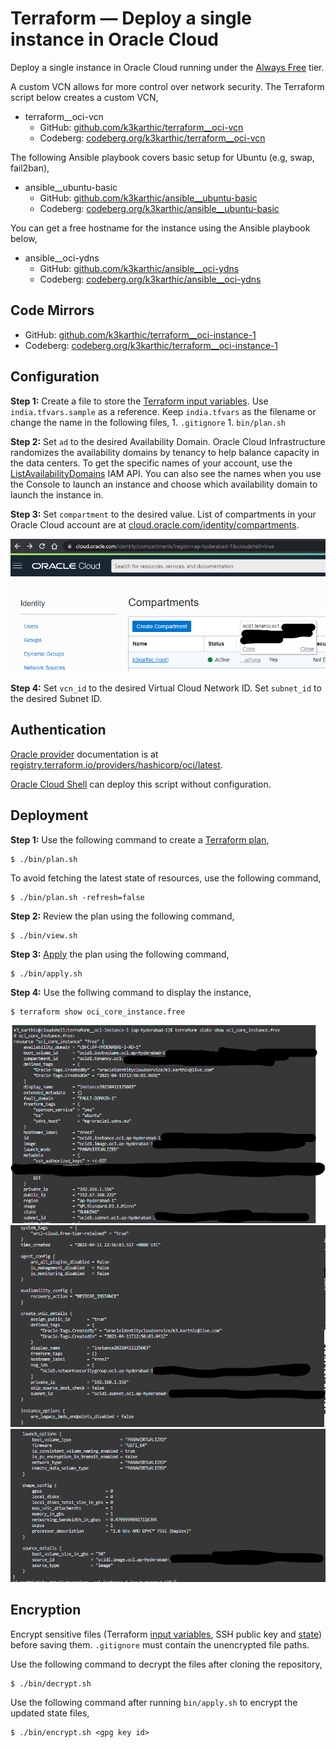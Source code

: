 # Terraform — Deploy a single instance in Oracle Cloud

Deploy a single instance in Oracle Cloud running under the [Always Free](https://www.oracle.com/cloud/free/#always-free) tier.

A custom VCN allows for more control over network security. The Terraform script below creates a custom VCN,
* terraform__oci-vcn
    * GitHub: [github.com/k3karthic/terraform__oci-vcn](https://github.com/k3karthic/terraform__oci-vcn)
	* Codeberg: [codeberg.org/k3karthic/terraform__oci-vcn](https://codeberg.org/k3karthic/terraform__oci-vcn)

The following Ansible playbook covers basic setup for Ubuntu (e.g, swap, fail2ban),
* ansible__ubuntu-basic
	* GitHub: [github.com/k3karthic/ansible__ubuntu-basic](https://github.com/k3karthic/ansible__ubuntu-basic)
	* Codeberg: [codeberg.org/k3karthic/ansible__ubuntu-basic](https://codeberg.org/k3karthic/ansible__ubuntu-basic)

You can get a free hostname for the instance using the Ansible playbook below,
* ansible__oci-ydns
	* GitHub: [github.com/k3karthic/ansible__oci-ydns](https://github.com/k3karthic/ansible__oci-ydns)
	* Codeberg: [codeberg.org/k3karthic/ansible__oci-ydns](https://codeberg.org/k3karthic/ansible__oci-ydns)

## Code Mirrors

* GitHub: [github.com/k3karthic/terraform__oci-instance-1](https://github.com/k3karthic/terraform__oci-instance-1/)
* Codeberg: [codeberg.org/k3karthic/terraform__oci-instance-1](https://codeberg.org/k3karthic/terraform__oci-instance-1)

## Configuration

**Step 1:** Create a file to store the [Terraform input variables](https://www.terraform.io/docs/language/values/variables.html). Use `india.tfvars.sample` as a reference. Keep `india.tfvars` as the filename or change the name in the following files,
    1. `.gitignore`
    1. `bin/plan.sh`
    
**Step 2:** Set `ad` to the desired Availability Domain. Oracle Cloud Infrastructure randomizes the availability domains by tenancy to help balance capacity in the data centers. To get the specific names of your account, use the [ListAvailabilityDomains](https://docs.oracle.com/iaas/api/#/en/identity/latest/AvailabilityDomain/ListAvailabilityDomains) IAM API. You can also see the names when you use the Console to launch an instance and choose which availability domain to launch the instance in.

**Step 3:** Set `compartment` to the desired value. List of compartments in your Oracle Cloud account are at [cloud.oracle.com/identity/compartments](https://cloud.oracle.com/identity/compartments).

![compartment list screenshot](resources/compartment.png)

**Step 4:** Set `vcn_id` to the desired Virtual Cloud Network ID. Set `subnet_id` to the desired Subnet ID.

## Authentication

[Oracle provider](https://registry.terraform.io/providers/hashicorp/oci/latest) documentation is at [registry.terraform.io/providers/hashicorp/oci/latest](https://registry.terraform.io/providers/hashicorp/oci/latest).

[Oracle Cloud Shell](https://www.oracle.com/devops/cloud-shell/) can deploy this script without configuration.

## Deployment

**Step 1:** Use the following command to create a [Terraform plan](https://www.terraform.io/docs/cli/run/index.html#planning),
```
$ ./bin/plan.sh
```

To avoid fetching the latest state of resources, use the following command,
```
$ ./bin/plan.sh -refresh=false
```

**Step 2:** Review the plan using the following command,
```
$ ./bin/view.sh
```

**Step 3:** [Apply](https://www.terraform.io/docs/cli/run/index.html#applying) the plan using the following command,
```
$ ./bin/apply.sh
```

**Step 4:** Use the follwing command to display the instance,
```
$ terraform show oci_core_instance.free
```

![terraform instance part 1](resources/instance_1.png)
![terraform instance part 2](resources/instance_2.png)
![terraform instance part 3](resources/instance_3.png)

## Encryption

Encrypt sensitive files (Terraform [input variables](https://www.terraform.io/docs/language/values/variables.html), SSH public key and [state](https://www.terraform.io/docs/language/state/index.html)) before saving them. `.gitignore` must contain the unencrypted file paths.

Use the following command to decrypt the files after cloning the repository,
```
$ ./bin/decrypt.sh
```

Use the following command after running `bin/apply.sh` to encrypt the updated state files,
```
$ ./bin/encrypt.sh <gpg key id>
```
